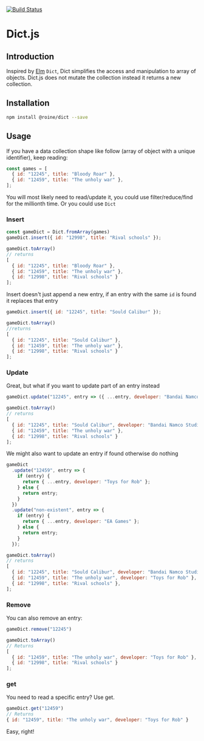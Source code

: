 [![Build Status](https://travis-ci.org/roine/Dict.js.svg?branch=master)](https://travis-ci.org/roine/Dict.js)

# Dict.js

## Introduction
Inspired by [Elm][elm] `Dict`, Dict simplifies the access and manipulation to array of objects. 
Dict.js does not mutate the collection instead it returns a new collection.


## Installation
```bash
npm install @roine/dict --save
```
## Usage
If you have a data collection shape like follow (array of object with a unique identifier), keep reading:
```javascript
const games = [
  { id: "12245", title: "Bloody Roar" },
  { id: "12459", title: "The unholy war" },
];
```
You will most likely need to read/update it, you could use filter/reduce/find for the millionth
time. Or you could use `Dict`

### Insert
```javascript
const gameDict = Dict.fromArray(games)
gameDict.insert({ id: "12998", title: "Rival schools" });

gameDict.toArray() 
// returns
[
  { id: "12245", title: "Bloody Roar" },
  { id: "12459", title: "The unholy war" },
  { id: "12998", title: "Rival schools" }
];
```
Insert doesn't just append a new entry, if an entry with the same `id` is found it replaces that entry
```javascript
gameDict.insert({ id: "12245", title: "Sould Calibur" });

gameDict.toArray() 
//returns
[
  { id: "12245", title: "Sould Calibur" },
  { id: "12459", title: "The unholy war" },
  { id: "12998", title: "Rival schools" }
];
```

### Update
Great, but what if you want to update part of an entry instead
```javascript
gameDict.update("12245", entry => ({ ...entry, developer: "Bandai Namco Studios" }));

gameDict.toArray() 
// returns
[
  { id: "12245", title: "Sould Calibur", developer: "Bandai Namco Studios" },
  { id: "12459", title: "The unholy war" },
  { id: "12998", title: "Rival schools" }
];
```
We might also want to update an entry if found otherwise do nothing
```javascript
gameDict
  .update("12459", entry => {
    if (entry) {
      return { ...entry, developer: "Toys for Rob" };
    } else {
      return entry;
    }
  })
  .update("non-existent", entry => {
    if (entry) {
      return { ...entry, developer: "EA Games" };
    } else {
      return entry;
    }
  });

gameDict.toArray() 
// returns
[
  { id: "12245", title: "Sould Calibur", developer: "Bandai Namco Studios" },
  { id: "12459", title: "The unholy war", developer: "Toys for Rob" },
  { id: "12998", title: "Rival schools" },
];
```

### Remove
You can also remove an entry:
```javascript
gameDict.remove("12245")

gameDict.toArray() 
// Returns
[
  { id: "12459", title: "The unholy war", developer: "Toys for Rob" },
  { id: "12998", title: "Rival schools" }
];
```

### get
You need to read a specific entry? Use get.
```javascript
gameDict.get("12459")
// Returns 
{ id: "12459", title: "The unholy war", developer: "Toys for Rob" }
```
Easy, right!

[elm]: http://elm-lang.org/
